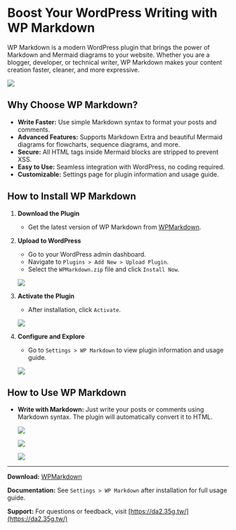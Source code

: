 # Boost Your WordPress Writing with WP Markdown

WP Markdown is a modern WordPress plugin that brings the power of Markdown and Mermaid diagrams to your website. Whether you are a blogger, developer, or technical writer, WP Markdown makes your content creation faster, cleaner, and more expressive.

![](http://da2.35g.tw/wp-content/uploads/2025/06/wpmarkdown-128.png)
<!--more-->

## Why Choose WP Markdown?

- **Write Faster:** Use simple Markdown syntax to format your posts and comments.
- **Advanced Features:** Supports Markdown Extra and beautiful Mermaid diagrams for flowcharts, sequence diagrams, and more.
- **Secure:** All HTML tags inside Mermaid blocks are stripped to prevent XSS.
- **Easy to Use:** Seamless integration with WordPress, no coding required.
- **Customizable:** Settings page for plugin information and usage guide.

## How to Install WP Markdown

1. **Download the Plugin**
   - Get the latest version of WP Markdown from [WPMarkdown](https://github.com/danny-source/WPMarkdown).
   
2. **Upload to WordPress**
   - Go to your WordPress admin dashboard.
   - Navigate to `Plugins > Add New > Upload Plugin`.
   - Select the `WPMarkdown.zip` file and click `Install Now`.
   
   ![](http://da2.35g.tw/wp-content/uploads/2025/06/tips-1.png)

3. **Activate the Plugin**
   - After installation, click `Activate`.
   
   ![](http://da2.35g.tw/wp-content/uploads/2025/06/tips-23.png)

4. **Configure and Explore**
   - Go to `Settings > WP Markdown` to view plugin information and usage guide.
   
   ![](http://da2.35g.tw/wp-content/uploads/2025/06/tips-3.png)

## How to Use WP Markdown

- **Write with Markdown:**
  Just write your posts or comments using Markdown syntax. The plugin will automatically convert it to HTML.

  ![](http://da2.35g.tw/wp-content/uploads/2025/06/tips-4.png)

  ![](http://da2.35g.tw/wp-content/uploads/2025/06/tips-5.png)

  ![](http://da2.35g.tw/wp-content/uploads/2025/06/tips-6.png)


---

**Download:** [WPMarkdown](https://github.com/danny-source/WPMarkdown)

**Documentation:** See `Settings > WP Markdown` after installation for full usage guide.

**Support:** For questions or feedback, visit [https://da2.35g.tw/](https://da2.35g.tw/) 